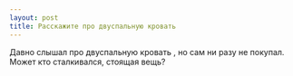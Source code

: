 ```yaml
---
layout: post 
title: Расскажите про двуспальную кровать   
--- 
```

Давно слышал про двуспальную кровать   , но сам ни разу не покупал. Может кто сталкивался, стоящая вещь?